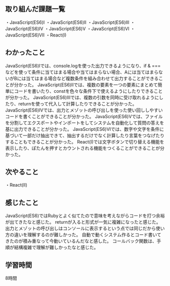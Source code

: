 ## 取り組んだ課題一覧
・JavaScript(ES6)I
・JavaScript(ES6)II
・JavaScript(ES6)III
・JavaScript(ES6)IV
・JavaScript(ES6)V
・JavaScript(ES6)VI
・JavaScript(ES6)VII
・React(I)
## わかったこと
JavaScript(ES6)Iでは、console.logを使った出力できるようになり、if & ===などを使って条件に当てはまる場合や当てはまらない場合、Aには当てはまらないがBには当てはまる場合など複数条件を組み合わせて出力することができることが分かった。
JavaScript(ES6)IIでは、複数の要素を一つの要素にまとめて簡単にコードを書いたり、constを色々な条件下で使えるようにしたりできることが分かった。
JavaScript(ES6)IIIでは、複数の引数を同時に受け取れるようにしたり、returnを使って代入して計算したりできることが分かった。
JavaScript(ES6)IVでは、出力とメゾットの呼び出しを使った使い回ししやすいコードを書くことができることが分かった。
JavaScript(ES6)Vでは、ファイルを分割してエクスポートやインポートをしてシステムを自動化して質問の答えを基に出力できることが分かった。
JavaScript(ES6)VIでは、数字や文字を条件に基づいて一部だけ抽出できて、抽出するだけでなく計算したり言葉をつなげたりすることもできることが分かった。
React(I)では文字ボタンで切り替える機能を表示したり、ぽたんを押すとカウントされる機能をつくることができることが分かった。
## 次やること
・React(II)
## 感じたこと
JavaScript(ES6)ではRubyとよく似てたので意味を考えながらコードを打つ余裕が出てきたなと感じた。
returnが入ると形式が一気に複雑になったと感じた。
出力とメゾットの呼び出しはコンソールに表示するという点では同じだから使い方の違いを理解するのが難しかった。
自動で動くシステム作るとコード書いてきたのが積み重なって今動いているんだなと感した。
コールバック関数は、手順が結構複雑で理解が難しかったなと感じた。
## 学習時間
8時間
